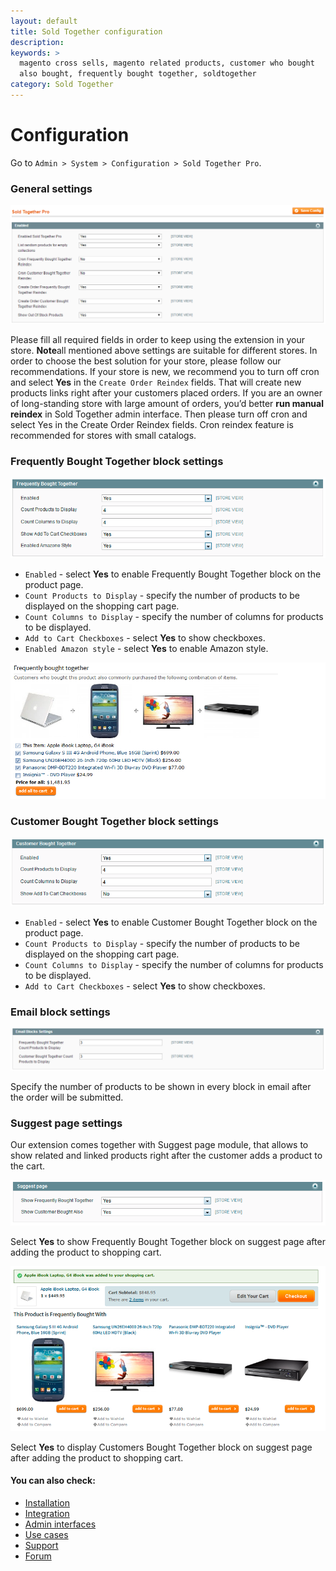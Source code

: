 ```yaml
---
layout: default
title: Sold Together configuration
description:
keywords: >
  magento cross sells, magento related products, customer who bought
  also bought, frequently bought together, soldtogether
category: Sold Together
---
```


# Configuration

Go to `Admin > System > Configuration > Sold Together Pro`.

### General settings

![General settings](/images/m1/extensions/soldtogether/general.png)

Please fill all required fields in order to keep using the extension in your store. 
**Note**all mentioned above settings are suitable for different stores. In order to choose the best solution for your store, please follow our recommendations. If your store is new, we recommend you to turn off cron and select **Yes** in the `Create Order Reindex` fields. That will create new products links right after your customers placed orders. If you are an owner of long-standing store with large amount of orders, you’d better **run manual reindex** in Sold Together admin interface. Then please turn off cron and select Yes in the Create Order Reindex fields. Cron reindex feature is recommended for stores with small catalogs.

### Frequently Bought Together block settings

![General settings](/images/m1/extensions/soldtogether/frequentlyboughtsettings.png)

-   `Enabled` - select **Yes** to enable Frequently Bought Together block on the product page.
-   `Count Products to Display` - specify the number of products to be displayed on the shopping cart page.
-   `Count Columns to Display` - specify the number of columns for products to be displayed.
-   `Add to Cart Checkboxes` - select **Yes** to show checkboxes.
-   `Enabled Amazon style` - select **Yes** to enable Amazon style.

![General settings](/images/m1/extensions/soldtogether/amazon-style.png)

### Customer Bought Together block settings

![General settings](/images/m1/extensions/soldtogether/customboughtsettings.png)

-   `Enabled` - select **Yes** to enable Customer Bought Together block on the product page.
-   `Count Products to Display` - specify the number of products to be displayed on the shopping cart page.
-   `Count Columns to Display` - specify the number of columns for products to be displayed.
-   `Add to Cart Checkboxes` - select **Yes** to show checkboxes.

### Email block settings

![General settings](/images/m1/extensions/soldtogether/email-block-settings.png)

Specify the number of products to be shown in every block in email after the order will be  submitted.

### Suggest page settings

Our extension comes together with Suggest page module, that allows to show related and linked products right after the customer adds a product to the cart.

![General settings](/images/m1/extensions/soldtogether/suggest-page.png)

Select **Yes** to show Frequently Bought Together block on suggest page after adding the product to shopping cart.

![General settings](/images/m1/extensions/soldtogether/block-on-suggest-page.png)

Select **Yes** to display Customers Bought Together block on suggest page after adding the product to shopping cart.

#### You can also check:

*   [Installation](../installation/)
*   [Integration](../integration/)
*   [Admin interfaces](../admin-interfaces/)
*   [Use cases](../use-cases/)
*   [Support](https://swissuplabs.com/contacts/)
*   [Forum](https://swissuplabs.com/magento-forum/)